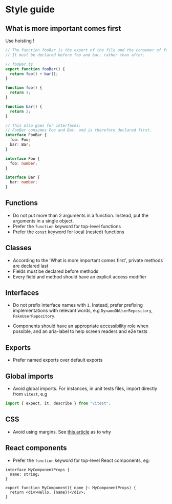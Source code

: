 # Style guide

## What is more important comes first

Use hoisting !

```ts
// The function fooBar is the export of the file and the consumer of foo and bar.
// It must be declared before foo and bar, rather than after.

// fooBar.ts
export function fooBar() {
  return foo() + bar();
}

function foo() {
  return 1;
}

function bar() {
  return 2;
}

// This also goes for interfaces:
// FooBar consumes Foo and Bar, and is therefore declared first.
interface FooBar {
  foo: Foo;
  bar: Bar;
}

interface Foo {
  foo: number;
}

interface Bar {
  bar: number;
}
```

## Functions

- Do not put more than 2 arguments in a function. Instead, put the arguments in a single object.
- Prefer the `function` keyword for top-level functions
- Prefer the `const` keyword for local (nested) functions

## Classes

- According to the 'What is more important comes first', private methods are declared last
- Fields must be declared before methods
- Every field and method should have an explicit access modifier

## Interfaces

- Do not prefix interface names with `I`. Instead, prefer prefixing implementations with relevant words,
  e.g `DynamoDbUserRepository`, `FakeUserRepository`.

- Components should have an appropriate accessibility role when possible, and an aria-label to help screen readers and e2e tests

## Exports

- Prefer named exports over default exports

## Global imports

- Avoid global imports. For instances, in unit tests files, import directly from `vitest`, e.g

```ts
import { expect, it, describe } from "vitest";
```

## CSS

- Avoid using margins. See [this article](https://mxstbr.com/thoughts/margin) as to why

## React components

- Prefer the `function` keyword for top-level React components, eg:

```tsx
interface MyComponentProps {
  name: string;
}

export function MyComponent({ name }: MyComponentProps) {
  return <div>Hello, {name}!</div>;
}
```
